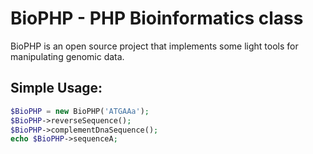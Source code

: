 # BioPHP - PHP Bioinformatics class
BioPHP is an open source project that implements some light tools for manipulating genomic data.

## Simple Usage:

```php
$BioPHP = new BioPHP('ATGAAa');
$BioPHP->reverseSequence();
$BioPHP->complementDnaSequence();
echo $BioPHP->sequenceA;
```
